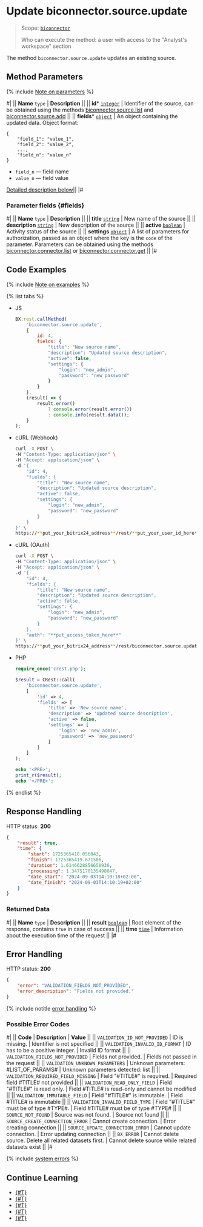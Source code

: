 # Update biconnector.source.update

> Scope: [`biconnector`](../../scopes/permissions.md)
>
> Who can execute the method: a user with access to the "Analyst's workspace" section

The method `biconnector.source.update` updates an existing source.

## Method Parameters

{% include [Note on parameters](../../../_includes/required.md) %}

#|
|| **Name**
`type` | **Description** ||
|| **id***
[`integer`](../../data-types.md) | Identifier of the source, can be obtained using the methods [biconnector.source.list](./biconnector-source-list.md) and [biconnector.source.add](./biconnector-source-add.md) ||
|| **fields***
[`object`](../../data-types.md) | An object containing the updated data.
Object format: 

```
{
    "field_1": "value_1",
    "field_2": "value_2",
    ...,
    "field_n": "value_n"
}
```

- `field_n` — field name
- `value_n` — field value

[Detailed description below](#fields)||
|#

### Parameter fields {#fields}

#|
|| **Name**
`type` | **Description** ||
|| **title**
[`string`](../../data-types.md) | New name of the source ||
|| **description**
[`string`](../../data-types.md) | New description of the source ||
|| **active**
[`boolean`](../../data-types.md) | Activity status of the source ||
|| **settings**
[`object`](../../data-types.md) | A list of parameters for authorization, passed as an object where the key is the `code` of the parameter. 
Parameters can be obtained using the methods [biconnector.connector.list](../connector/biconnector-connector-list.md) or [biconnector.connector.get](../connector/biconnector-connector-get.md) ||
|#

## Code Examples

{% include [Note on examples](../../../_includes/examples.md) %}


{% list tabs %}

- JS

    ```js
    BX.rest.callMethod(
        'biconnector.source.update',
        {
            id: 4,
            fields: {
                "title": "New source name",
                "description": "Updated source description",
                "active": false,
                "settings": {
                    "login": "new_admin",
                    "password": "new_password"
                }
            }
        },
        (result) => {
            result.error()
                ? console.error(result.error())
                : console.info(result.data());
        }
    );
    ```

- cURL (Webhook)

    ```bash
    curl -X POST \
    -H "Content-Type: application/json" \
    -H "Accept: application/json" \
    -d '{
        "id": 4,
        "fields": {
            "title": "New source name",
            "description": "Updated source description",
            "active": false,
            "settings": {
                "login": "new_admin",
                "password": "new_password"
            }
        }
    }' \
    https://**put_your_bitrix24_address**/rest/**put_your_user_id_here**/**put_your_webhook_here**/biconnector.source.update
    ```

- cURL (OAuth)

    ```bash
    curl -X POST \
    -H "Content-Type: application/json" \
    -H "Accept: application/json" \
    -d '{
        "id": 4,
        "fields": {
            "title": "New source name",
            "description": "Updated source description",
            "active": false,
            "settings": {
                "login": "new_admin",
                "password": "new_password"
            }
        },
        "auth": "**put_access_token_here**"
    }' \
    https://**put_your_bitrix24_address**/rest/biconnector.source.update
    ```

- PHP

    ```php
    require_once('crest.php');

    $result = CRest::call(
        'biconnector.source.update',
        [
            'id' => 4,
            'fields' => [
                'title' => 'New source name',
                'description' => 'Updated source description',
                'active' => false,
                'settings' => [
                    'login' => 'new_admin',
                    'password' => 'new_password'
                ]
            ]
        ]
    );

    echo '<PRE>';
    print_r($result);
    echo '</PRE>';
    ```

{% endlist %}

## Response Handling

HTTP status: **200**

```json
{
    "result": true,
    "time": {
        "start": 1725365418.056843,
        "finish": 1725365419.671506,
        "duration": 1.6146628856658936,
        "processing": 1.3475170135498047,
        "date_start": "2024-09-03T14:10:18+02:00",
        "date_finish": "2024-09-03T14:10:19+02:00"
    }
}
```

### Returned Data

#|
|| **Name**
`type` | **Description** ||
|| **result**
[`boolean`](../../data-types.md) | Root element of the response, contains `true` in case of success ||
|| **time**
[`time`](../../data-types.md#time) | Information about the execution time of the request ||
|#

## Error Handling

HTTP status: **200**

```json
{
    "error": "VALIDATION_FIELDS_NOT_PROVIDED",
    "error_description": "Fields not provided."
}
```

{% include notitle [error handling](../../../_includes/error-info.md) %}

### Possible Error Codes

#|
|| **Code** | **Description** | **Value** ||
|| `VALIDATION_ID_NOT_PROVIDED` | ID is missing. | Identifier is not specified ||
|| `VALIDATION_INVALID_ID_FORMAT` | ID has to be a positive integer. | Invalid ID format ||
|| `VALIDATION_FIELDS_NOT_PROVIDED` | Fields not provided. | Fields not passed in the request ||
|| `VALIDATION_UNKNOWN_PARAMETERS` | Unknown parameters: #LIST_OF_PARAMS# | Unknown parameters detected: list ||
|| `VALIDATION_REQUIRED_FIELD_MISSING` | Field "#TITLE#" is required. | Required field #TITLE# not provided ||
|| `VALIDATION_READ_ONLY_FIELD` | Field "#TITLE#" is read only. | Field #TITLE# is read-only and cannot be modified ||
|| `VALIDATION_IMMUTABLE_FIELD` | Field "#TITLE#" is immutable. | Field #TITLE# is immutable ||
|| `VALIDATION_INVALID_FIELD_TYPE` | Field "#TITLE#" must be of type #TYPE#. | Field #TITLE# must be of type #TYPE# ||
|| `SOURCE_NOT_FOUND` | Source was not found. | Source not found ||
|| `SOURCE_CREATE_CONNECTION_ERROR` | Cannot create connection. | Error creating connection ||
|| `SOURCE_UPDATE_CONNECTION_ERROR` | Cannot update connection. | Error updating connection ||
|| `BX_ERROR` | Cannot delete source. Delete all related datasets first. | Cannot delete source while related datasets exist ||
|#

{% include [system errors](../../../_includes/system-errors.md) %}

## Continue Learning

- [{#T}](./biconnector-source-add.md)
- [{#T}](./biconnector-source-get.md)
- [{#T}](./biconnector-source-list.md)
- [{#T}](./biconnector-source-delete.md)
- [{#T}](./biconnector-source-fields.md)